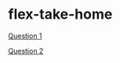# flex-take-home
[Question 1](https://github.com/abelpd/flex-take-home-assignment/blob/master/question1/Question1.md)

[Question 2](https://github.com/abelpd/flex-take-home-assignment/blob/master/question2/Question2.md)